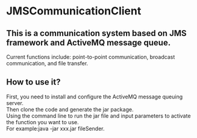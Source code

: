 # JMSCommunicationClient

## This is a communication system based on JMS framework and ActiveMQ message queue.

Current functions include: point-to-point communication, broadcast communication, and file transfer.

## How to use it?
First, you need to install and configure the ActiveMQ message queuing server.  
Then clone the code and generate the jar package.  
Using the command line to run the jar file and input parameters to activate the function you want to use.  
For example:java -jar xxx.jar fileSender.  
